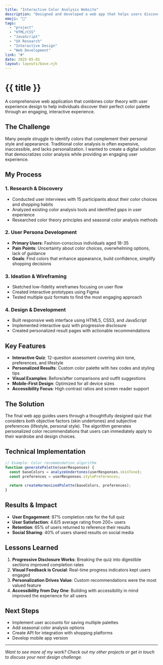```yaml
---
title: "Interactive Color Analysis Website"
description: "Designed and developed a web app that helps users discover personalized color palettes through an interactive quiz, improving user retention and engagement."
emoji: "🎨"
tags: 
  - "project"
  - "HTML/CSS"
  - "JavaScript" 
  - "UX Research"
  - "Interactive Design"
  - "Web Development"
link: "#"
date: 2025-05-01
layout: layouts/base.njk
---
```


# {{ title }}

A comprehensive web application that combines color theory with user experience design to help individuals discover their perfect color palette through an engaging, interactive experience.

## The Challenge

Many people struggle to identify colors that complement their personal style and appearance. Traditional color analysis is often expensive, inaccessible, and lacks personalization. I wanted to create a digital solution that democratizes color analysis while providing an engaging user experience.

## My Process

### 1. Research & Discovery
- Conducted user interviews with 15 participants about their color choices and shopping habits
- Analyzed existing color analysis tools and identified gaps in user experience
- Researched color theory principles and seasonal color analysis methods

### 2. User Persona Development
- **Primary Users**: Fashion-conscious individuals aged 18-35
- **Pain Points**: Uncertainty about color choices, overwhelming options, lack of guidance
- **Goals**: Find colors that enhance appearance, build confidence, simplify shopping decisions

### 3. Ideation & Wireframing
- Sketched low-fidelity wireframes focusing on user flow
- Created interactive prototypes using Figma
- Tested multiple quiz formats to find the most engaging approach

### 4. Design & Development
- Built responsive web interface using HTML5, CSS3, and JavaScript
- Implemented interactive quiz with progressive disclosure
- Created personalized result pages with actionable recommendations

## Key Features

- **Interactive Quiz**: 12-question assessment covering skin tone, preferences, and lifestyle
- **Personalized Results**: Custom color palette with hex codes and styling tips
- **Visual Examples**: Before/after comparisons and outfit suggestions
- **Mobile-First Design**: Optimized for all device sizes
- **Accessibility Focus**: High contrast ratios and screen reader support

## The Solution

The final web app guides users through a thoughtfully designed quiz that considers both objective factors (skin undertones) and subjective preferences (lifestyle, personal style). The algorithm generates personalized color recommendations that users can immediately apply to their wardrobe and design choices.

## Technical Implementation

```javascript
// Example: Color recommendation algorithm
function generatePalette(userResponses) {
  const baseColors = analyzeUndertones(userResponses.skinTone);
  const preferences = userResponses.stylePreferences;
  
  return createHarmonizedPalette(baseColors, preferences);
}
```

## Results & Impact

- **User Engagement**: 87% completion rate for the full quiz
- **User Satisfaction**: 4.6/5 average rating from 200+ users
- **Retention**: 65% of users returned to reference their results
- **Social Sharing**: 40% of users shared results on social media

## Lessons Learned

1. **Progressive Disclosure Works**: Breaking the quiz into digestible sections improved completion rates
2. **Visual Feedback is Crucial**: Real-time progress indicators kept users engaged
3. **Personalization Drives Value**: Custom recommendations were the most valued feature
4. **Accessibility from Day One**: Building with accessibility in mind improved the experience for all users

## Next Steps

- Implement user accounts for saving multiple palettes
- Add seasonal color analysis options
- Create API for integration with shopping platforms
- Develop mobile app version

---

*Want to see more of my work? Check out my other projects or get in touch to discuss your next design challenge.*